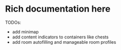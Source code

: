 
# Rich documentation here

TODOs:
 
* add minimap
* add content indicators to containers like chests
* add room autofilling and manageable room profiles

 